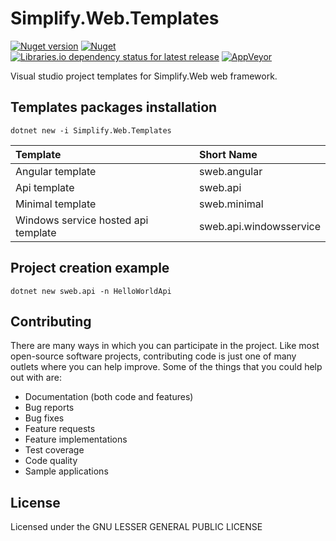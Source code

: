 # Simplify.Web.Templates

[![Nuget version](http://img.shields.io/nuget/vpre/Simplify.Web.Templates)](https://www.nuget.org/packages/Simplify.Web.Templates/)
[![Nuget](https://img.shields.io/nuget/dt/Simplify.Web.Templates)](https://www.nuget.org/packages/Simplify.Web.Templates/)
[![Libraries.io dependency status for latest release](https://img.shields.io/librariesio/release/nuget/Simplify.Web.Templates)](https://libraries.io/nuget/Simplify.Web.Templates)
[![AppVeyor](https://img.shields.io/appveyor/ci/i4004/simplify-web-templates/master)](https://ci.appveyor.com/project/i4004/simplify-web-templates)

Visual studio project templates for Simplify.Web web framework.

## Templates packages installation

```console
dotnet new -i Simplify.Web.Templates
```

| Template                            | Short Name              |
| :---------------------------------- | :---------------------- |
| Angular template                    | sweb.angular            |
| Api template                        | sweb.api                |
| Minimal template                    | sweb.minimal            |
| Windows service hosted api template | sweb.api.windowsservice |

## Project creation example

```console
dotnet new sweb.api -n HelloWorldApi
```

## Contributing

There are many ways in which you can participate in the project. Like most open-source software projects, contributing code is just one of many outlets where you can help improve. Some of the things that you could help out with are:

- Documentation (both code and features)
- Bug reports
- Bug fixes
- Feature requests
- Feature implementations
- Test coverage
- Code quality
- Sample applications

## License

Licensed under the GNU LESSER GENERAL PUBLIC LICENSE
